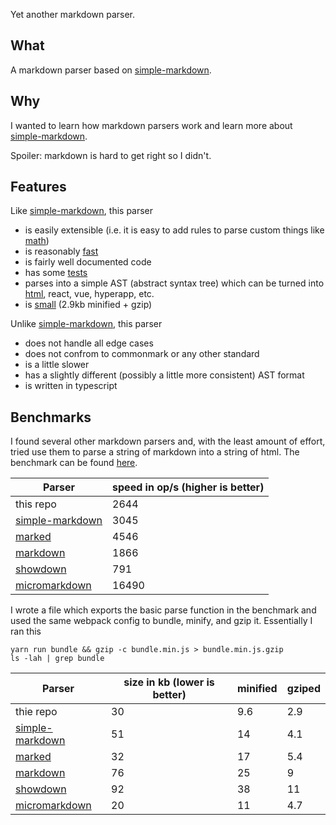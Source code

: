 Yet another markdown parser.

## What

A markdown parser based on [simple-markdown](https://github.com/Khan/simple-markdown).

## Why

I wanted to learn how markdown parsers work and learn more about [simple-markdown](https://github.com/Khan/simple-markdown).

Spoiler: markdown is hard to get right so I didn't.

## Features

Like [simple-markdown](https://github.com/Khan/simple-markdown), this parser

* is easily extensible (i.e. it is easy to add rules to parse custom things like [math](/src/rules/inline-math))
* is reasonably [fast](#Benchmarks)
* is fairly well documented code
* has some [tests](/test/tests.json)
* parses into a simple AST (abstract syntax tree)
which can be turned into [html](/src/printers/html), react, vue, hyperapp, etc.
* is [small](#Benchmarks) (2.9kb minified + gzip)

Unlike [simple-markdown](https://github.com/Khan/simple-markdown), this parser

* does not handle all edge cases
* does not confrom to commonmark or any other standard
* is a little slower
* has a slightly different (possibly a little more consistent) AST format
* is written in typescript

## Benchmarks

I found several other markdown parsers and, with the least amount of effort, tried use them
to parse a string of markdown into a string of html. The benchmark can be found [here](/benchmark/index.ts).

| Parser | speed in op/s (higher is better) |
| --- | --- |
| this repo | 2644 |
| [simple-markdown](https://github.com/Khan/simple-markdown) | 3045 |
| [marked](https://github.com/chjj/marked) | 4546 |
| [markdown](https://github.com/evilstreak/markdown-js) | 1866 |
| [showdown](https://github.com/showdownjs/showdown) | 791 |
| [micromarkdown](https://github.com/SimonWaldherr/micromarkdown.js) | 16490 |

I wrote a file which exports the basic parse function in the benchmark
and used the same webpack config to bundle, minify, and gzip it.
Essentially I ran this
```
yarn run bundle && gzip -c bundle.min.js > bundle.min.js.gzip
ls -lah | grep bundle
```

| Parser | size in kb (lower is better) | minified | gziped | 
| --- | --- | --- | --- |
| thie repo | 30 | 9.6 | 2.9 |
| [simple-markdown](https://github.com/Khan/simple-markdown) | 51 | 14 | 4.1 |
| [marked](https://github.com/chjj/marked) | 32 | 17 | 5.4 |
| [markdown](https://github.com/evilstreak/markdown-js) | 76 | 25 | 9 |
| [showdown](https://github.com/showdownjs/showdown) | 92 | 38 | 11 |
| [micromarkdown](https://github.com/SimonWaldherr/micromarkdown.js) | 20 | 11 | 4.7 |
